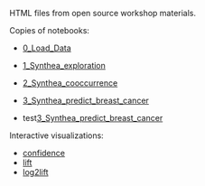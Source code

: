 HTML files from open source workshop materials.

Copies of notebooks:
- [0_Load_Data](https://rmhorton.github.io/EMR-data-science/0_Load_Data.html)
- [1_Synthea_exploration](https://rmhorton.github.io/EMR-data-science/1_Synthea_exploration.html)
- [2_Synthea_cooccurrence](https://rmhorton.github.io/EMR-data-science/2_Synthea_cooccurrence.html)
- [3_Synthea_predict_breast_cancer](https://rmhorton.github.io/EMR-data-science/3_Synthea_predict_breast_cancer.html)

- test[3_Synthea_predict_breast_cancer](https://rmhorton.github.io/virtual-generalist/workshop/3_Synthea_predict_breast_cancer.html)

Interactive visualizations:
- [confidence](https://rmhorton.github.io/EMR-data-science/synthea_cooccurrence_demo.html) 
- [lift](https://rmhorton.github.io/EMR-data-science/synthea_cooccurrence_demo.html?metric=lift)
- [log2lift](https://rmhorton.github.io/EMR-data-science/synthea_cooccurrence_demo.html?metric=log2lift)
